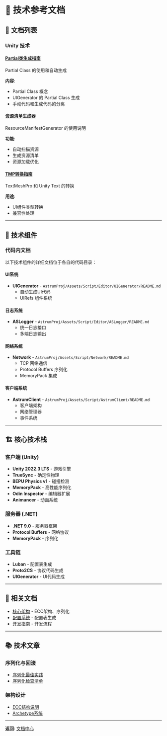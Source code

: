 # 🔧 技术参考文档

## 📖 文档列表

### Unity 技术

#### [Partial类生成指南](Partial-Class-Generation%20Partial类生成指南.md)
Partial Class 的使用和自动生成

**内容**:
- Partial Class 概念
- UIGenerator 的 Partial Class 生成
- 手动代码和生成代码的分离

#### [资源清单生成器](ResourceManifest-Generator%20资源清单生成器.md)
ResourceManifestGenerator 的使用说明

**功能**:
- 自动扫描资源
- 生成资源清单
- 资源加载优化

#### [TMP转换指南](TextMeshPro-Conversion%20TMP转换指南.md)
TextMeshPro 和 Unity Text 的转换

**用途**:
- UI组件类型转换
- 兼容性处理

---

## 🔧 技术组件

### 代码内文档

以下技术组件的详细文档位于各自的代码目录：

#### UI系统
- **UIGenerator** - `AstrumProj/Assets/Script/Editor/UIGenerator/README.md`
  - 自动生成UI代码
  - UIRefs 组件系统

#### 日志系统
- **ASLogger** - `AstrumProj/Assets/Script/Editor/ASLogger/README.md`
  - 统一日志接口
  - 多端日志输出

#### 网络系统
- **Network** - `AstrumProj/Assets/Script/Network/README.md`
  - TCP 网络通信
  - Protocol Buffers 序列化
  - MemoryPack 集成

#### 客户端系统
- **AstrumClient** - `AstrumProj/Assets/Script/AstrumClient/README.md`
  - 客户端架构
  - 网络管理器
  - 事件系统

---

## 🏗️ 核心技术栈

### 客户端 (Unity)
- **Unity 2022.3 LTS** - 游戏引擎
- **TrueSync** - 确定性物理
- **BEPU Physics v1** - 碰撞检测
- **MemoryPack** - 高性能序列化
- **Odin Inspector** - 编辑器扩展
- **Animancer** - 动画系统

### 服务器 (.NET)
- **.NET 9.0** - 服务器框架
- **Protocol Buffers** - 网络协议
- **MemoryPack** - 序列化

### 工具链
- **Luban** - 配置表生成
- **Proto2CS** - 协议代码生成
- **UIGenerator** - UI代码生成

---

## 🔗 相关文档

- [核心架构](../05-CoreArchitecture%20核心架构/) - ECC架构、序列化
- [配置系统](../06-Configuration%20配置系统/) - 配置表生成
- [开发指南](../07-Development%20开发指南/) - 开发流程

---

## 📚 技术文章

### 序列化与回滚
- [序列化最佳实践](../05-CoreArchitecture%20核心架构/Serialization-Best-Practices%20序列化最佳实践.md)
- [序列化检查清单](../05-CoreArchitecture%20核心架构/Serialization-Checklist%20序列化检查清单.md)

### 架构设计
- [ECC结构说明](../05-CoreArchitecture%20核心架构/ECC-System%20ECC结构说明.md)
- [Archetype系统](../05-CoreArchitecture%20核心架构/Archetype-System%20Archetype结构说明.md)

---

**返回**: [文档中心](../README.md)

